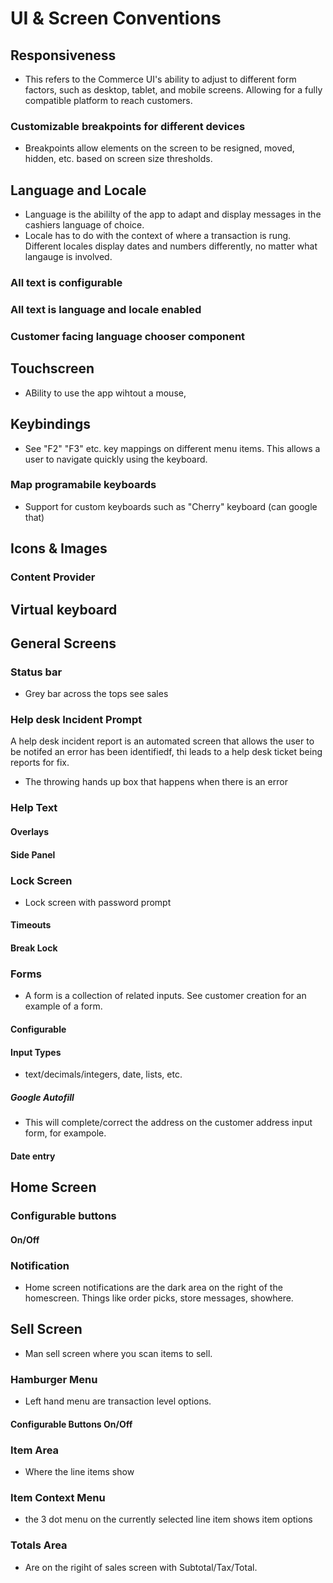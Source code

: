 # UI & Screen Conventions

## Responsiveness

* This refers to the Commerce UI's ability to adjust to different form factors, such as desktop, tablet, and mobile screens. Allowing for a fully compatible platform to reach customers.

### Customizable breakpoints for different devices

* Breakpoints allow elements on the screen to be resigned, moved, hidden, etc. based on screen size thresholds.

## Language and Locale

* Language is the abililty of the app to adapt and display messages in the cashiers language of choice.
* Locale has to do with the context of where a transaction is rung. Different locales display dates and numbers differently, no matter what langauge is involved.

### All text is configurable

### All text is language and locale enabled

### Customer facing language chooser component

## Touchscreen

* ABility to use the app wihtout a mouse, 

## Keybindings

* See "F2" "F3" etc. key mappings on different menu items.  This allows a user to navigate quickly using the keyboard.

### Map programabile keyboards

* Support for custom keyboards such as  "Cherry" keyboard (can google that)

## Icons & Images

### Content Provider

## Virtual keyboard

## General Screens

### Status bar

* Grey bar across the tops
see sales

### Help desk Incident Prompt
A help desk incident report is an automated screen that allows the user to be notifed an error has been identifiedf, thi leads to a help desk ticket being reports for fix.
* The throwing hands up box that happens when there is an error

### Help Text

#### Overlays

#### Side Panel

### Lock Screen

* Lock screen with password  prompt

#### Timeouts

#### Break Lock

### Forms

* A form is a collection of related inputs.  See customer creation for an example of a form.

#### Configurable

#### Input Types

* text/decimals/integers, date, lists, etc.

##### Google Autofill

* This will complete/correct the address on the customer address input form, for exampole.

#### Date entry

## Home Screen

### Configurable buttons

#### On/Off

### Notification

* Home screen notifications are the dark area on the right of the homescreen.  Things like order picks, store messages, showhere.

## Sell Screen

* Man sell screen where you scan items to sell.

### Hamburger Menu

* Left hand menu are transaction level options.

#### Configurable Buttons On/Off

### Item Area

* Where the line items show

### Item Context Menu

* the 3 dot menu on the currently selected line item shows item options

### Totals Area

* Are on the rigiht of sales screen with Subtotal/Tax/Total.  

